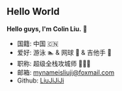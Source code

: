 ## Hello World

**Hello guys, I'm Colin Liu.**  🤵

- 国籍: 中国 🇨🇳 
- 爱好: 游泳 🏊 & 网球 🎾 & 吉他手 🎸
- 职称: 超级全栈攻城师 👨🏻‍💻
- 邮箱: mynameisliuji@foxmail.com
- Github: [LiuJiJiJi](https://github.com/LiuJiJiJi)

